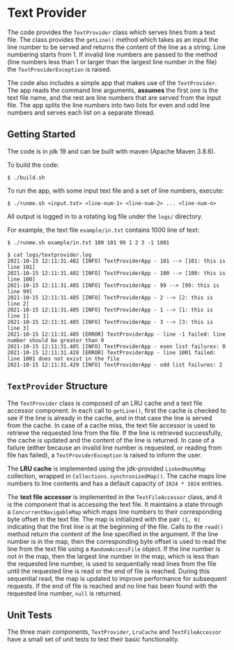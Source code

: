 # Text Provider

The code provides the `TextProvider` class which serves lines from a text file. The class provides
the `getLine()` method which takes as an input the line number to be served and returns the content
of the line as a string. Line numbering starts from 1. If invalid line numbers are passed to the
method (line numbers less than 1 or larger than the largest line number in the file)
the `TextProviderException` is raised.

The code also includes a simple app that makes use of the `TextProvider`. The app reads the command
line arguments, **assumes** the first one is the text file name, and the rest are line numbers that
are served from the input file. The app splits the line numbers into two lists for even and odd line
numbers and serves each list on a separate thread.

## Getting Started

The code is in jdk 19 and can be built with maven (Apache Maven 3.8.6).

To build the code:

```shell
$ ./build.sh
```

To run the app, with some input text file and a set of line numbers, execute:

```shell
$ ./runme.sh <input.txt> <line-num-1> <line-num-2> ... <line-num-n>
```

All output is logged in to a rotating log file under the `logs/` directory.

For example, the text file `example/in.txt` contains 1000 line of text:

```shell
$ ./runme.sh example/in.txt 100 101 99 1 2 3 -1 1001
```

```shell
$ cat logs/textprovider.log 
2021-10-15 12:11:31.402 [INFO] TextProviderApp - 101 --> [101: this is line 101]
2021-10-15 12:11:31.402 [INFO] TextProviderApp - 100 --> [100: this is line 100]
2021-10-15 12:11:31.405 [INFO] TextProviderApp - 99 --> [99: this is line 99]
2021-10-15 12:11:31.405 [INFO] TextProviderApp - 2 --> [2: this is line 2]
2021-10-15 12:11:31.405 [INFO] TextProviderApp - 1 --> [1: this is line 1]
2021-10-15 12:11:31.405 [INFO] TextProviderApp - 3 --> [3: this is line 3]
2021-10-15 12:11:31.405 [ERROR] TextProviderApp - line -1 failed: line number should be greater than 0
2021-10-15 12:11:31.405 [INFO] TextProviderApp - even list failures: 0
2021-10-15 12:11:31.428 [ERROR] TextProviderApp - line 1001 failed: line 1001 does not exist in the file
2021-10-15 12:11:31.429 [INFO] TextProviderApp - odd list failures: 2
```

## `TextProvider` Structure

The `TextProvider` class is composed of an LRU cache and a text file accessor component. In each
call to `getLine()`, first the cache is checked to see if the line is already in the cache, and in
that case the line is served from the cache. In case of a cache miss, the text file accessor is used
to retrieve the requested line from the file. If the line is retrieved successfully, the cache is
updated and the content of the line is returned. In case of a failure (either because an invalid
line number is requested, or reading from file has failed), a `TextProviderException` is raised to
inform the user.

The **LRU cache** is implemented using the jdk-provided `LinkedHashMap` collection, wrapped
in `Collections.synchronizedMap()`. The cache maps line numbers to line contents and has a default
capacity of `1024 * 1024` entries.

The **text file accessor** is implemented in the `TextFileAccessor` class, and it is the component
that is accessing the text file. It maintains a state through a `ConcurrentNavigableMap` which maps
line numbers to their corresponding byte offset in the text file. The map is initialized with the
pair `(1, 0)` indicating that the first line is at the beginning of the file. Calls to the `read()`
method return the content of the line specified in the argument. If the line number is in the map,
then the corresponding byte offset is used to read the line from the text file using
a `RandomAccessFile` object. If the line number is not in the map, then the largest line number in
the map, which is less than the requested line number, is used to sequentially read lines from the
file until the requested line is read or the end of file is reached. During this sequential read,
the map is updated to improve performance for subsequent requests. If the end of file is reached and
no line has been found with the requested line number, `null` is returned.

## Unit Tests

The three main components, `TextProvider`, `LruCache` and `TextFileAccessor` have a small set of
unit tests to test their basic functionality.
